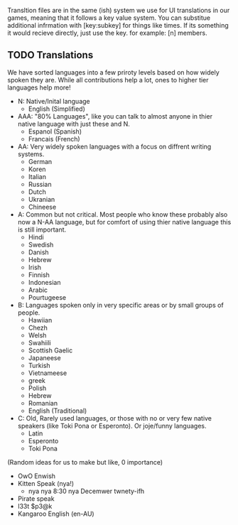 Transltion files are in the same (ish) system we use for UI translations in our games, meaning that it follows a key value system. You can substitue additional infrmation with [key:subkey] for things like times. If its something it would recieve directly, just use the key. for example: [n] members. 

## TODO Translations

We have sorted languages into a few priroty levels based on how widely spoken they are. While all contributions help a lot, ones to higher tier languages help more!

- N: Native/Inital language
    - English (Simplified)
- AAA: "80% Languages", like you can talk to almost anyone in thier native language with just these and N.
    - Espanol (Spanish)
    - Francais (French)
- AA: Very widely spoken languages with a focus on diffrent writing systems. 
    - German
    - Koren
    - Italian
    - Russian
    - Dutch
    - Ukranian
    - Chineese
- A: Common but not critical. Most people who know these probably also now a N-AA language, but for comfort of using thier native language this is still important. 
    - Hindi
    - Swedish
    - Danish
    - Hebrew
    - Irish
    - Finnish
    - Indonesian
    - Arabic
    - Pourtugeese
- B: Languages spoken only in very specific areas or by small groups of people. 
    - Hawiian
    - Chezh
    - Welsh
    - Swahiili
    - Scottish Gaelic
    - Japaneese
    - Turkish
    - Vietnameese
    - greek
    - Polish
    - Hebrew
    - Romanian
    - English (Traditional) 
- C: Old, Rarely used languages, or those  with no or very few native speakers (like Toki Pona or Esperonto). Or joje/funny languages. 
    - Latin
    - Esperonto
    - Toki Pona

(Random ideas for us to make but like, 0 importance)
- OwO Enwish
- Kitten Speak (nya!)
    - nya nya 8:30 nya Decemwer twnety-ifh
- Pirate speak
- l33t $p3@k
- Kangaroo English (en-AU)